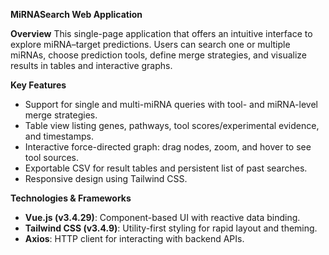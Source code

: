**MiRNASearch Web Application**

**Overview**
This single-page application that offers an intuitive interface to explore miRNA–target predictions. Users can search one or multiple miRNAs, choose prediction tools, define merge strategies, and visualize results in tables and interactive graphs.

**Key Features**

* Support for single and multi-miRNA queries with tool- and miRNA-level merge strategies.
* Table view listing genes, pathways, tool scores/experimental evidence, and timestamps.
* Interactive force-directed graph: drag nodes, zoom, and hover to see tool sources.
* Exportable CSV for result tables and persistent list of past searches.
* Responsive design using Tailwind CSS.

**Technologies & Frameworks**

* **Vue.js (v3.4.29)**: Component-based UI with reactive data binding.
* **Tailwind CSS (v3.4.9)**: Utility-first styling for rapid layout and theming.
* **Axios**: HTTP client for interacting with backend APIs.
